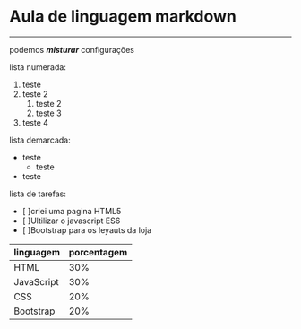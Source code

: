 # Aula de linguagem markdown
---
podemos *__misturar__* configurações

lista numerada:
1. teste
0. teste 2
   1. teste 2
   1. teste 3
8. teste 4

lista demarcada:
* teste
  *  teste
* teste
  
lista de tarefas:
- [ ]criei uma pagina HTML5
- [ ]Ultilizar o javascript ES6
- [ ]Bootstrap para os leyauts da loja

linguagem | porcentagem
---|---|
HTML | 30% 
JavaScript | 30%
CSS |20% 
Bootstrap | 20%
